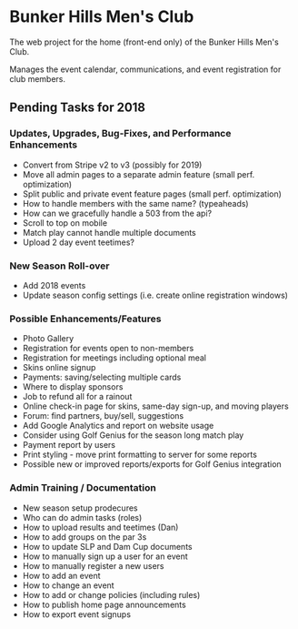 # Bunker Hills Men's Club

The web project for the home (front-end only) of the Bunker Hills Men's Club.

Manages the event calendar, communications, and event registration for club members.

## Pending Tasks for 2018
    
### Updates, Upgrades, Bug-Fixes, and Performance Enhancements
* Convert from Stripe v2 to v3 (possibly for 2019)
* Move all admin pages to a separate admin feature (small perf. optimization)
* Split public and private event feature pages (small perf. optimization)
* How to handle members with the same name? (typeaheads)
* How can we gracefully handle a 503 from the api?
* Scroll to top on mobile
* Match play cannot handle multiple documents
* Upload 2 day event teetimes?

### New Season Roll-over
* Add 2018 events
* Update season config settings (i.e. create online registration windows)

### Possible Enhancements/Features
* Photo Gallery
* Registration for events open to non-members
* Registration for meetings including optional meal
* Skins online signup
* Payments: saving/selecting multiple cards
* Where to display sponsors
* Job to refund all for a rainout
* Online check-in page for skins, same-day sign-up, and moving players
* Forum: find partners, buy/sell, suggestions
* Add Google Analytics and report on website usage
* Consider using Golf Genius for the season long match play
* Payment report by users
* Print styling - move print formatting to server for some reports
* Possible new or improved reports/exports for Golf Genius integration

### Admin Training / Documentation
* New season setup prodecures
* Who can do admin tasks (roles)
* How to upload results and teetimes (Dan)
* How to add groups on the par 3s
* How to update SLP and Dam Cup documents
* How to manually sign up a user for an event
* How to manually register a new users
* How to add an event
* How to change an event
* How to add or change policies (including rules)
* How to publish home page announcements
* How to export event signups
